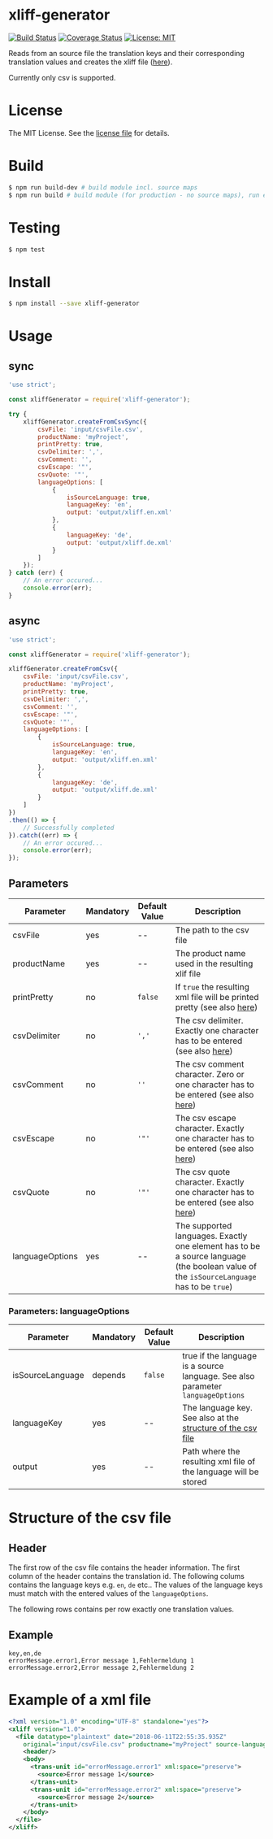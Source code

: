 # xliff-generator

[![Build Status](https://travis-ci.org/markusblasek/node-xliff-generator.svg?branch=master)](https://travis-ci.org/markusblasek/node-xliff-generator)
[![Coverage Status](https://coveralls.io/repos/github/markusblasek/node-xliff-generator/badge.svg)](https://coveralls.io/github/markusblasek/node-xliff-generator)
[![License: MIT](https://img.shields.io/badge/License-MIT-yellow.svg)](https://opensource.org/licenses/MIT)

Reads from an source file the translation keys and 
their corresponding translation values and 
creates the xliff file ([here](https://docs.typo3.org/typo3cms/CoreApiReference/6.2/Internationalization/Introduction/Index.html)).

Currently only csv is supported.

# License

The MIT License. See the [license file](LICENSE) for details.

# Build

```sh
$ npm run build-dev # build module incl. source maps
$ npm run build # build module (for production - no source maps), run eslint and execute unit tests
```

# Testing

```sh
$ npm test
```

# Install

```sh
$ npm install --save xliff-generator
```

# Usage

## sync

````js
'use strict';

const xliffGenerator = require('xliff-generator');

try {
    xliffGenerator.createFromCsvSync({
        csvFile: 'input/csvFile.csv',
        productName: 'myProject',
        printPretty: true,
        csvDelimiter: ',',
        csvComment: '',
        csvEscape: '"',
        csvQuote: '"',
        languageOptions: [
            {
                isSourceLanguage: true,
                languageKey: 'en',
                output: 'output/xliff.en.xml'
            },
            {
                languageKey: 'de',
                output: 'output/xliff.de.xml'
            }
        ]
    });
} catch (err) {
    // An error occured...
    console.error(err);
}
````

## async

````js
'use strict';

const xliffGenerator = require('xliff-generator');

xliffGenerator.createFromCsv({
    csvFile: 'input/csvFile.csv',
    productName: 'myProject',
    printPretty: true,
    csvDelimiter: ',',
    csvComment: '',
    csvEscape: '"',
    csvQuote: '"',
    languageOptions: [
        {
            isSourceLanguage: true,
            languageKey: 'en',
            output: 'output/xliff.en.xml'
        },
        {
            languageKey: 'de',
            output: 'output/xliff.de.xml'
        }
    ]
})
.then(() => {
    // Successfully completed
}).catch((err) => {
    // An error occured...
    console.error(err);
});
````

## Parameters

|Parameter|Mandatory|Default Value|Description|
|-|-|-|-|
|csvFile|yes|--|The path to the csv file|
|productName|yes|--|The product name used in the resulting xlif file|
|printPretty|no|`false`|If `true` the resulting xml file will be printed pretty (see also [here](http://csv.adaltas.com/parse/))|
|csvDelimiter|no|`','`|The csv delimiter. Exactly one character has to be entered (see also [here](http://csv.adaltas.com/parse/))|
|csvComment|no|`''`|The csv comment character. Zero or one character has to be entered (see also [here](http://csv.adaltas.com/parse/))|
|csvEscape|no|`'"'`|The csv escape character. Exactly one character has to be entered (see also [here](http://csv.adaltas.com/parse/))|
|csvQuote|no|`'"'`|The csv quote character. Exactly one character has to be entered (see also [here](http://csv.adaltas.com/parse/))|
|languageOptions|yes|--|The supported languages. Exactly one element has to be a source language (the boolean value of the `isSourceLanguage` has to be `true`)

### Parameters: languageOptions

|Parameter|Mandatory|Default Value|Description|
|-|-|-|-|
|isSourceLanguage|depends|`false`|true if the language is a source language. See also parameter `languageOptions`|
|languageKey|yes|--|The language key. See also at the [structure of the csv file](#Structure-of-the-csv-file)|
|output|yes|--|Path where the resulting xml file of the language will be stored 

# Structure of the csv file

## Header

The first row of the csv file contains the header information. The first column of the header contains the translation id. The following colums contains the language keys e.g. `en`, `de` etc.. The values of the language keys must match with the entered values of the `languageOptions`.

The following rows contains per row exactly one translation values.

## Example

````
key,en,de
errorMessage.error1,Error message 1,Fehlermeldung 1
errorMessage.error2,Error message 2,Fehlermeldung 2
````

# Example of a xml file

````xml
<?xml version="1.0" encoding="UTF-8" standalone="yes"?>
<xliff version="1.0">
  <file datatype="plaintext" date="2018-06-11T22:55:35.935Z" 
  	original="input/csvFile.csv" productname="myProject" source-language="en">
    <header/>
    <body>
      <trans-unit id="errorMessage.error1" xml:space="preserve">
        <source>Error message 1</source>
      </trans-unit>
      <trans-unit id="errorMessage.error2" xml:space="preserve">
        <source>Error message 2</source>
      </trans-unit>
    </body>
  </file>
</xliff>
````
